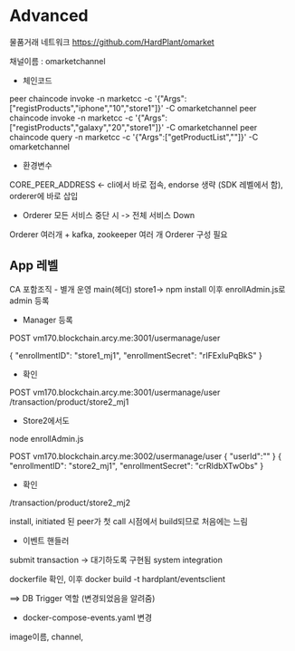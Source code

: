 # Advanced

물품거래 네트워크
https://github.com/HardPlant/omarket

채널이름 : omarketchannel

* 체인코드

peer chaincode invoke -n marketcc -c '{"Args":["registProducts","iphone","10","store1"]}' -C omarketchannel
peer chaincode invoke -n marketcc -c '{"Args":["registProducts","galaxy","20","store1"]}' -C omarketchannel
peer chaincode query -n marketcc -c '{"Args":["getProductList",""]}' -C omarketchannel

* 환경변수

CORE_PEER_ADDRESS
<- cli에서 바로 접속, endorse 생략 (SDK 레벨에서 함), orderer에 바로 삽입

* Orderer 모든 서비스 중단 시 -> 전체 서비스 Down

Orderer 여러개 + kafka, zookeeper
여러 개 Orderer 구성 필요

## App 레벨

CA 포함조직 - 별개 운영
main(헤더)
store1-> npm install
이후 enrollAdmin.js로 admin 등록

* Manager 등록

POST vm170.blockchain.arcy.me:3001/usermanage/user

{
    "enrollmentID": "store1_mj1",
    "enrollmentSecret": "rIFExIuPqBkS"
}

* 확인

POST vm170.blockchain.arcy.me:3001/usermanage/user
/transaction/product/store2_mj1

* Store2에서도

node enrollAdmin.js

POST vm170.blockchain.arcy.me:3002/usermanage/user
{
    "userId":""
}
{
    "enrollmentID": "store2_mj1",
    "enrollmentSecret": "crRldbXTwObs"
}

* 확인

/transaction/product/store2_mj2

install, initiated 된 peer가 첫 call 시점에서 build되므로 처음에는 느림

* 이벤트 핸들러

submit transaction -> 대기하도록 구현됨
system integration

dockerfile 확인, 이후 docker build -t hardplant/eventsclient

==> DB Trigger 역할 (변경되었음을 알려줌)

* docker-compose-events.yaml 변경

image이름, channel,


